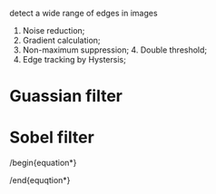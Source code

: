 detect a wide range of edges in images

1. Noise reduction;
2. Gradient calculation;
3. Non-maximum suppression; 4. Double threshold;
5. Edge tracking by Hystersis;

# Guassian filter

# Sobel filter



/begin{equation*}

/end{equqtion*}
